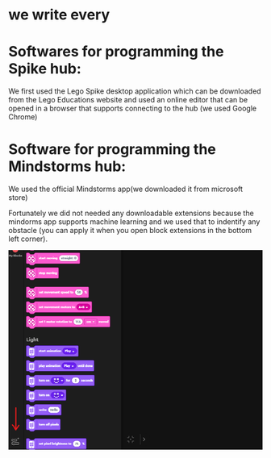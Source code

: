 # we write every 

# Softwares for programming the Spike hub:

We first used the Lego Spike desktop application which can be downloaded from the Lego Educations website 
and used an online editor that can be opened in a browser that supports connecting to the hub (we used Google Chrome)

# Software for programming the Mindstorms hub:

We used the official Mindstorms app(we downloaded it from microsoft store)

Fortunately we did not needed any downloadable extensions because the mindorms app supports machine learning and we used that
to indentify any obstacle (you can apply it when you open block extensions in the bottom left corner).

<img src="block_extensions.jpg" alt="block extensions">
